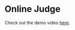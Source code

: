 # Online Judge

Check out the demo video [here](https://www.loom.com/share/09f8136bd3ca447eb241744a7e3a22c2?sid=189862d3-542f-487d-98d8-41baf865ed78).
